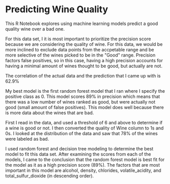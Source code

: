 # Predicting Wine Quality

This R Notebook explores using machine learning models predict a good quality wine over a bad one.

For this data set, I it is most important to prioritize the precision score because we are considering the quality of wine. For this data, we would be more inclined to exclude data points from the accpetable range and be more selective of the wines picked to be in the "Good" range. Precision factors false positives, so in this case, having a high precision accounts for having a minimal amount of wines thought to be good, but actually are not. 

The correlation of the actual data and the prediction that I came up with is 62.9%

My best model is the first random forest model that I ran where I specify the positive class as 0. This model scores 89% in precision which means that there was a low number of wines ranked as good, but were actually not good (small amount of false positives). This model does well because there is more data about the wines that are bad.

First I read in the data, and used a threshold of 6 and above to determine if a wine is good or not. I then converted the quality of Wine column to 1s and 0s. I looked at the distribution of the data and saw that 78% of the wines were labeled as bad. 

I used random forest and decision tree modeling to determine the best model to fit this data set. After examining the scores from each of the models, I came to the conclusion that the random forest model is best fit for the model as it as a high precision score (89%). The factors that are most important in this model are alcohol, density, chlorides, volatile_acidity, and total_sulfur_dioxide (in descending order).

